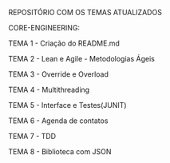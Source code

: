REPOSITÓRIO COM OS TEMAS ATUALIZADOS

CORE-ENGINEERING:

TEMA 1 - Criação do README.md

TEMA 2 - Lean e Agile
       - Metodologias Ágeis

TEMA 3 - Override e Overload

TEMA 4 - Multithreading

TEMA 5 - Interface e Testes(JUNIT)

TEMA 6 - Agenda de contatos

TEMA 7 - TDD

TEMA 8 - Biblioteca com JSON
